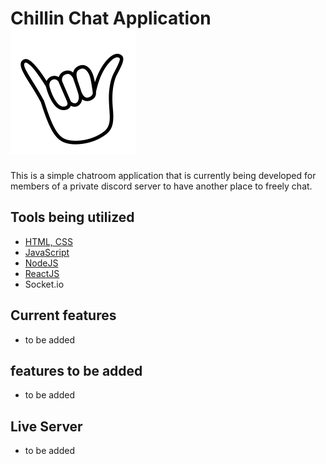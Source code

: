 # Chillin Chat Application ![](client/public/Chill.png)

This is a simple chatroom application that is currently being developed for members of a private discord server to have another place to freely chat.

## Tools being utilized

- [HTML, CSS](https://www.w3.org/standards/webdesign/htmlcss)
- [JavaScript](https://www.javascript.com/)
- [NodeJS](https://nodejs.org/en/)
- [ReactJS](https://reactjs.org/)
- Socket.io

## Current features

- to be added

## features to be added

- to be added

## Live Server

- to be added
